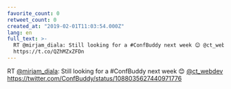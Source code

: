 ```yaml
---
favorite_count: 0
retweet_count: 0
created_at: "2019-02-01T11:03:54.000Z"
lang: en
full_text: >-
  RT @mirjam_diala: Still looking for a #ConfBuddy next week 😊 @ct_webdev
  https://t.co/QZhMZxZFDn
---
```


RT [@mirjam_diala](https://twitter.com/mirjam_diala): Still looking for a
#ConfBuddy next week 😊 [@ct_webdev](https://twitter.com/ct_webdev)
<https://twitter.com/ConfBuddy/status/1088035627440971776>
